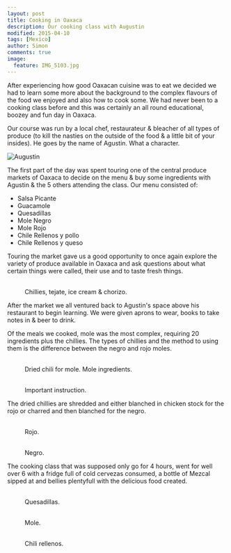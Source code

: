 ```yaml
---
layout: post
title: Cooking in Oaxaca
description: Our cooking class with Augustin
modified: 2015-04-10
tags: [Mexico]
author: Simon
comments: true
image:
  feature: IMG_5103.jpg
---
```


After experiencing how good Oaxacan cuisine was to eat we decided we had to learn some more about the background to the complex flavours of the food we enjoyed and also how to cook some. We had never been to a cooking class before and this was certainly an all round educational, boozey and fun day in Oaxaca. 

Our course was run by a local chef, restaurateur & bleacher of all types of produce (to kill the nasties on the outside of the food & a little bit of your insides). He goes by the name of Agustin. What a character.

![Augustin](../images/IMG_5035.jpg)

The first part of the day was spent touring one of the central produce markets of Oaxaca to decide on the menu & buy some ingredients with Agustin & the 5 others attending the class. 
Our menu consisted of:

* Salsa Picante
* Guacamole
* Quesadillas
* Mole Negro
* Mole Rojo
* Chile Rellenos y pollo
* Chile Rellenos y queso 

Touring the market gave us a good opportunity to once again explore the variety of produce available in Oaxaca and ask questions about what certain things were called, their use and to taste fresh things.

<figure class="half">
	<a href="../images/IMG_4870.jpg"><img src="../images/IMG_4870.jpg" alt=""></a>
	<a href="../images/IMG_4880.jpg"><img src="../images/IMG_4880.jpg" alt=""></a>
	<a href="../images/IMG_4888.jpg"><img src="../images/IMG_4888.jpg" alt=""></a>
	<a href="../images/IMG_4912.jpg"><img src="../images/IMG_4912.jpg" alt=""></a>
	<a href="../images/IMG_4935.jpg"><img src="../images/IMG_4935.jpg" alt=""></a>
	<a href="../images/IMG_4942.jpg"><img src="../images/IMG_4942.jpg" alt=""></a>
	<figcaption>Chillies, tejate, ice cream & chorizo.</figcaption>
</figure>

After the market we all ventured back to Agustin's space above his restaurant to begin learning. We were given aprons to wear, books to take notes in & beer to drink.

Of the meals we cooked, mole was the most complex, requiring 20 ingredients plus the chillies. The types of chillies and the method to using them is the difference between the negro and rojo moles. 

<figure class="half">
	<a href="../images/IMG_4958.jpg"><img src="../images/IMG_4958.jpg" alt=""></a>
	<a href="../images/IMG_4969.jpg"><img src="../images/IMG_4969.jpg" alt=""></a>
	<figcaption>Dried chili for mole. Mole ingredients.</figcaption>
</figure>


<figure class="half">
	<a href="../images/IMG_4992.jpg"><img src="../images/IMG_4992.jpg" alt=""></a>
	<a href="../images/IMG_5170.jpg"><img src="../images/IMG_5170.jpg" alt=""></a>
	<figcaption>Important instruction.</figcaption>
</figure>

The dried chillies are shredded and either blanched in chicken stock for the rojo or charred and then blanched for the negro.

<figure class="half">
	<a href="../images/IMG_5052.jpg"><img src="../images/IMG_5052.jpg" alt=""></a>
	<a href="../images/IMG_5066.jpg"><img src="../images/IMG_5066.jpg" alt=""></a>
	<figcaption>Rojo.</figcaption>
</figure>
<figure class="half">
	<a href="../images/IMG_5122.jpg"><img src="../images/IMG_5122.jpg" alt=""></a>
	<a href="../images/IMG_5139.jpg"><img src="../images/IMG_5139.jpg" alt=""></a>
	<figcaption>Negro.</figcaption>
</figure>

The cooking class that was supposed only go for 4 hours, went for well over 6 with a fridge full of cold cervezas consumed, a bottle of Mezcal sipped at and bellies plentyfull with the delicious food created.

<figure class="half">
	<a href="../images/IMG_5069.jpg"><img src="../images/IMG_5069.jpg" alt=""></a>
	<a href="../images/IMG_5074.jpg"><img src="../images/IMG_5074.jpg" alt=""></a>
	<a href="../images/IMG_5115.jpg"><img src="../images/IMG_5115.jpg" alt=""></a>
	<a href="../images/IMG_5118.jpg"><img src="../images/IMG_5118.jpg" alt=""></a>
	<figcaption>Quesadillas.</figcaption>
</figure>


<figure class="half">
	<a href="../images/IMG_5218.jpg"><img src="../images/IMG_5218.jpg" alt=""></a>
	<a href="../images/IMG_5279.jpg"><img src="../images/IMG_5279.jpg" alt=""></a>
	<a href="../images/IMG_5298.jpg"><img src="../images/IMG_5298.jpg" alt=""></a>
	<a href="../images/IMG_5300.jpg"><img src="../images/IMG_5300.jpg" alt=""></a>
	<figcaption>Mole.</figcaption>
</figure>

<figure class="half">
	<a href="../images/IMG_5351.jpg"><img src="../images/IMG_5311.jpg" alt=""></a>
	<a href="../images/IMG_5351.jpg"><img src="../images/IMG_5351.jpg" alt=""></a>
	<a href="../images/IMG_5376.jpg"><img src="../images/IMG_5376.jpg" alt=""></a>
	<a href="../images/IMG_5422.jpg"><img src="../images/IMG_5422.jpg" alt=""></a>
	<a href="../images/IMG_5409.jpg"><img src="../images/IMG_5409.jpg" alt=""></a>
	<a href="../images/IMG_5477.jpg"><img src="../images/IMG_5477.jpg" alt=""></a>
	<a href="../images/IMG_5499.jpg"><img src="../images/IMG_5499.jpg" alt=""></a>
	<figcaption>Chili rellenos.</figcaption>
</figure>